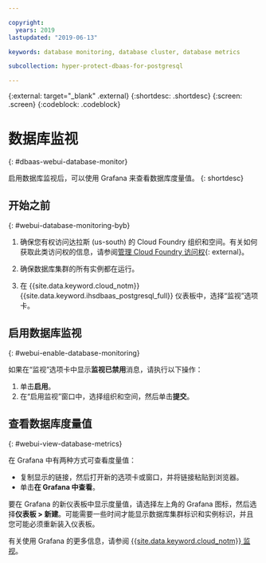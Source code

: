 ```yaml
---

copyright:
  years: 2019
lastupdated: "2019-06-13"

keywords: database monitoring, database cluster, database metrics

subcollection: hyper-protect-dbaas-for-postgresql

---
```


{:external: target="_blank" .external}
{:shortdesc: .shortdesc}
{:screen: .screen}
{:codeblock: .codeblock}


# 数据库监视
{: #dbaas-webui-database-monitor}

启用数据库监视后，可以使用 Grafana 来查看数据库度量值。
{: shortdesc}

## 开始之前
{: #webui-database-monitoring-byb}

1.  确保您有权访问达拉斯 (us-south) 的 Cloud Foundry 组织和空间。有关如何获取此类访问权的信息，请参阅[管理 Cloud Foundry 访问权](https://cloud.ibm.com/docs/iam?topic=iam-mngcf#mngcf){: external}。

2.  确保数据库集群的所有实例都在运行。


3.  在 {{site.data.keyword.cloud_notm}} {{site.data.keyword.ihsdbaas_postgresql_full}} 仪表板中，选择“监视”选项卡。

## 启用数据库监视
{: #webui-enable-database-monitoring}

如果在“监视”选项卡中显示**监视已禁用**消息，请执行以下操作：

1. 单击**启用**。
2. 在“启用监视”窗口中，选择组织和空间，然后单击**提交**。


## 查看数据库度量值
{: #webui-view-database-metrics}

在 Grafana 中有两种方式可查看度量值：

- 复制显示的链接，然后打开新的选项卡或窗口，并将链接粘贴到浏览器。
- 单击**在 Grafana 中查看**。

要在 Grafana 的新仪表板中显示度量值，请选择左上角的 Grafana 图标，然后选择**仪表板 > 新建**。可能需要一些时间才能显示数据库集群标识和实例标识，并且您可能必须重新装入仪表板。

有关使用 Grafana 的更多信息，请参阅 [{{site.data.keyword.cloud_notm}} 监视](/docs/services/cloud-monitoring?topic=cloud-monitoring-getting-started)。
